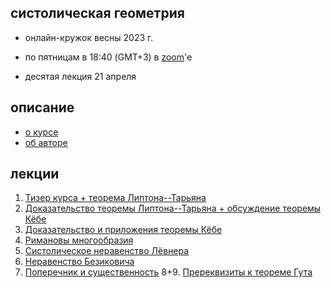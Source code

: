 ## систолическая геометрия

- онлайн-кружок весны 2023 г.

- по пятницам в 18:40 (GMT+3) в [zoom](https://us06web.zoom.us/j/89148032937?pwd=aUNkNmd1eHUxTzd4a24wQ1VyUmVxQT09)'е

- десятая лекция 21 апреля

<!-- .slide -->

## описание

- [о курсе]({{site.baseurl}}/intro)
- [об авторе]({{site.baseurl}}/about)

<!-- .slide vertical=true -->


## лекции

1. [Тизер курса + теорема Липтона--Тарьяна]({{site.baseurl}}/lecture1)
2. [Доказательство теоремы Липтона--Тарьяна + обсуждение теоремы Кёбе]({{site.baseurl}}/lecture2)
3. [Доказательство и приложения теоремы Кёбе]({{site.baseurl}}/lecture3)
4. [Римановы многообразия]({{site.baseurl}}/lecture4)
5. [Систолическое неравенство Лёвнера]({{site.baseurl}}/lecture5)
6. [Неравенство Безиковича]({{site.baseurl}}/lecture6)
7. [Поперечник и существенность]({{site.baseurl}}/lecture7)
8+9. [Пререквизиты к теореме Гута]({{site.baseurl}}/lecture89)